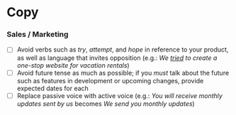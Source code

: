 # Copy

### Sales / Marketing

- [ ] Avoid verbs such as _try_, _attempt_, and _hope_ in reference to your product, as well as language that invites opposition (e.g.: _We <u>tried</u> to create a one-stop website for vacation rentals_)
- [ ] Avoid future tense as much as possible; if you _must_ talk about the future such as features in development or upcoming changes, provide expected dates for each
- [ ] Replace passive voice with active voice (e.g.: _You will receive monthly updates sent by us_ becomes _We send you monthly updates_)
